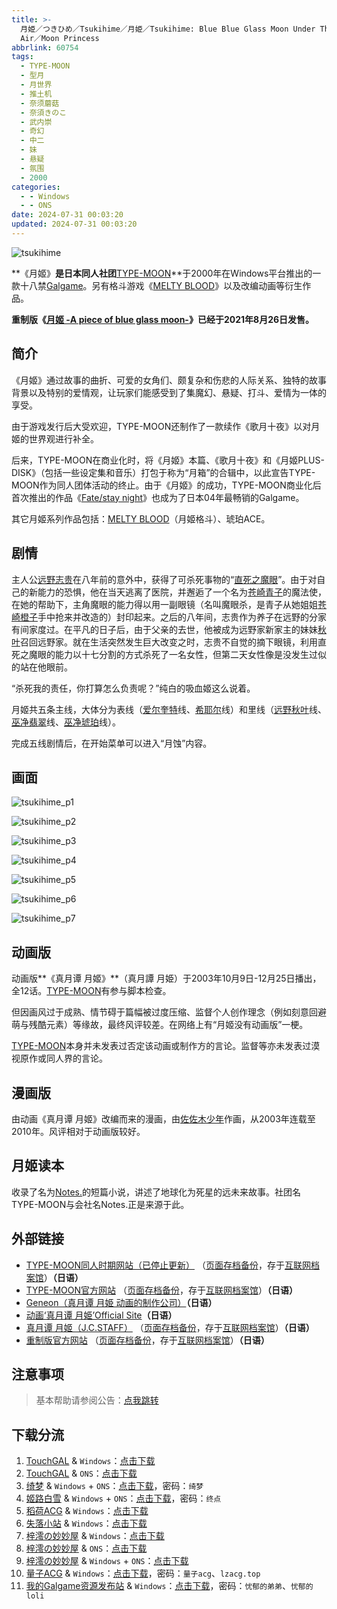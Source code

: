 ```yaml
---
title: >-
  月姫／つきひめ／Tsukihime／月姫／Tsukihime: Blue Blue Glass Moon Under The Crimson
  Air／Moon Princess
abbrlink: 60754
tags:
  - TYPE-MOON
  - 型月
  - 月世界
  - 推土机
  - 奈须蘑菇
  - 奈須きのこ
  - 武内崇
  - 奇幻
  - 中二
  - 妹
  - 悬疑
  - 氛围
  - 2000
categories:
  - - Windows
  - - ONS
date: 2024-07-31 00:03:20
updated: 2024-07-31 00:03:20
---
```


![tsukihime](https://unpkg.com/galgame/img/tsukihime.webp)

**《月姬》**是日本同人社团**[TYPE-MOON](https://zh.moegirl.org.cn/TYPE-MOON)**于2000年在Windows平台推出的一款十八禁[Galgame](https://zh.moegirl.org.cn/Galgame)。另有格斗游戏《[MELTY BLOOD](https://zh.moegirl.org.cn/MELTY_BLOOD)》以及改编动画等衍生作品。

**重制版《[月姬 -A piece of blue glass moon-](https://zh.moegirl.org.cn/月姬_-A_piece_of_blue_glass_moon-)》已经于2021年8月26日发售。**

<!-- more -->

## 简介

《月姬》通过故事的曲折、可爱的女角们、颇复杂和伤悲的人际关系、独特的故事背景以及特别的爱情观，让玩家们能感受到了集魔幻、悬疑、打斗、爱情为一体的享受。

由于游戏发行后大受欢迎，TYPE-MOON还制作了一款续作《歌月十夜》以对月姬的世界观进行补全。

后来，TYPE-MOON在商业化时，将《月姬》本篇、《歌月十夜》和《月姬PLUS-DISK》（包括一些设定集和音乐）打包于称为“月箱”的合辑中，以此宣告TYPE-MOON作为同人团体活动的终止。由于《月姬》的成功，TYPE-MOON商业化后首次推出的作品《[Fate/stay night](https://zh.moegirl.org.cn/Fate/stay_night)》也成为了日本04年最畅销的Galgame。

其它月姬系列作品包括：[MELTY BLOOD](https://zh.moegirl.org.cn/MELTY_BLOOD)（月姬格斗）、琥珀ACE。

## 剧情

主人公[远野志贵](https://zh.moegirl.org.cn/远野志贵)在八年前的意外中，获得了可杀死事物的“[直死之魔眼](https://zh.moegirl.org.cn/直死之魔眼)”。由于对自己的新能力的恐惧，他在当天逃离了医院，并邂逅了一个名为[苍崎青子](https://zh.moegirl.org.cn/苍崎青子)的魔法使，在她的帮助下，主角魔眼的能力得以用一副眼镜（名叫魔眼杀，是青子从她姐姐[苍崎橙子](https://zh.moegirl.org.cn/苍崎橙子)手中抢来并改造的）封印起来。之后的八年间，志贵作为养子在远野的分家有间家度过。在平凡的日子后，由于父亲的去世，他被成为远野家新家主的妹妹[秋叶](https://zh.moegirl.org.cn/远野秋叶)召回远野家。就在生活突然发生巨大改变之时，志贵不自觉的摘下眼镜，利用直死之魔眼的能力以十七分割的方式杀死了一名女性，但第二天女性像是没发生过似的站在他眼前。

“杀死我的责任，你打算怎么负责呢？”纯白的吸血姬这么说着。

月姬共五条主线，大体分为表线（[爱尔奎特](https://zh.moegirl.org.cn/爱尔奎特)线、[希耶尔](https://zh.moegirl.org.cn/希耶尔(月姬))线）和里线（[远野秋叶](https://zh.moegirl.org.cn/远野秋叶)线、[巫净翡翠](https://zh.moegirl.org.cn/巫净翡翠)线、[巫净琥珀](https://zh.moegirl.org.cn/巫净琥珀)线）。

完成五线剧情后，在开始菜单可以进入“月蚀”内容。

## 画面

![tsukihime_p1](https://unpkg.com/galgame/img/tsukihime_p1.webp)

![tsukihime_p2](https://unpkg.com/galgame/img/tsukihime_p2.webp)

![tsukihime_p3](https://unpkg.com/galgame/img/tsukihime_p3.webp)

![tsukihime_p4](https://unpkg.com/galgame/img/tsukihime_p4.webp)

![tsukihime_p5](https://unpkg.com/galgame/img/tsukihime_p5.webp)

![tsukihime_p6](https://unpkg.com/galgame/img/tsukihime_p6.webp)

![tsukihime_p7](https://unpkg.com/galgame/img/tsukihime_p7.webp)

## 动画版

动画版**《真月谭 月姬》**（真月譚 月姫）于2003年10月9日-12月25日播出，全12话。[TYPE-MOON](https://zh.moegirl.org.cn/TYPE-MOON)有参与脚本检查。

但因画风过于成熟、情节碍于篇幅被过度压缩、监督个人创作理念（例如刻意回避萌与残酷元素）等缘故，最终风评较差。在网络上有“月姬没有动画版”一梗。

[TYPE-MOON](https://zh.moegirl.org.cn/TYPE-MOON)本身并未发表过否定该动画或制作方的言论。监督等亦未发表过漠视原作或同人界的言论。

## 漫画版

由动画《真月谭 月姬》改编而来的漫画，由[佐佐木少年](https://zh.moegirl.org.cn/index.php?title=佐佐木少年&action=edit&redlink=1)作画，从2003年连载至2010年。风评相对于动画版较好。

## 月姬读本

收录了名为[Notes.](https://zh.moegirl.org.cn/Notes.)的短篇小说，讲述了地球化为死星的远未来故事。社团名TYPE-MOON与会社名Notes.正是来源于此。

## 外部链接

- [TYPE-MOON同人时期网站（已停止更新）](http://www.typemoon.org/) （[页面存档备份](https://web.archive.org/web/20100304150149/http://www.typemoon.org/)，存于[互联网档案馆](https://zh.wikipedia.org/wiki/互联网档案馆)）**（日语）**
- [TYPE-MOON官方网站](http://www.typemoon.com/) （[页面存档备份](https://web.archive.org/web/20061121165221/http://www.typemoon.com/)，存于[互联网档案馆](https://zh.wikipedia.org/wiki/互联网档案馆)）**（日语）**
- [Geneon（真月谭 月姫 动画的制作公司）](https://web.archive.org/web/20090306081912/http://www.geneon-ent.co.jp/)**（日语）**
- [动画‘真月谭 月姫’Official Site](https://web.archive.org/web/20071211060931/http://www.geneon-ent.co.jp/rondorobe/anime/tsukihime/)**（日语）**
- [真月谭 月姬（J.C.STAFF）](http://www.jcstaff.co.jp/sho-sai/tsuki-shokai/tsuki-index.htm) （[页面存档备份](https://web.archive.org/web/20160227151939/http://www.jcstaff.co.jp/sho-sai/tsuki-shokai/tsuki-index.htm)，存于[互联网档案馆](https://zh.wikipedia.org/wiki/互联网档案馆)）**（日语）**
- [重制版官方网站](http://typemoon.com/products/tsukihime/) （[页面存档备份](https://web.archive.org/web/20211121095655/http://typemoon.com/products/tsukihime/)，存于[互联网档案馆](https://zh.wikipedia.org/wiki/互联网档案馆)）**（日语）**

## 注意事项

> 基本帮助请参阅公告：[点我跳转](/p/announcement/)

## 下载分流

1. [TouchGAL](https://www.touchgal.com/) & `Windows`：[点击下载](https://pan.touchgal.net/s/gGndcL)
2. [TouchGAL](https://www.touchgal.com/) & `ONS`：[点击下载](https://pan.touchgal.net/s/P38CR)
3. [绮梦](https://acgs.one/) & `Windows` + `ONS`：[点击下载](https://acgs.one/game/215.html)，密码：`绮梦`
4. [姬路白雪](https://pan.jlbx.xyz/) & `Windows` + `ONS`：[点击下载](https://pan.jlbx.xyz/?s=%E6%9C%88%E5%A7%AC)，密码：`终点`
5. [稻荷ACG](https://sakustar.me/) & `Windows`：[点击下载](https://sakustar.me/art/372)
6. [失落小站](https://www.shinnku.com/) & `Windows`：[点击下载](https://www.shinnku.com/api/download/zd/0001-0500/[001229][TYPE-MOON]%20%E6%9C%88%E5%A7%AC%20v1.6.rar)
7. [梓澪の妙妙屋](https://zi0.cc/) & `Windows`：[点击下载](https://zi0.cc/d/%60%E3%80%90%E5%90%88%E9%9B%86%E7%B3%BB%E5%88%97%E3%80%91/%E5%8D%97%2BGalGame%E6%B1%89%E5%8C%96%E5%8C%BA%E5%85%A8%E5%8C%BA%E8%B5%84%E6%BA%90%E5%A4%87%E4%BB%BD/2/29/%5BTYPE-MOON%5D%20%E6%9C%88%E5%A7%AC%EF%BC%88%E5%8E%9F%E7%89%88%EF%BC%89%E6%B1%89%E5%8C%96%E7%A1%AC%E7%9B%98%E7%89%88%EF%BC%8820230115%E7%AB%8B%E7%BB%98CG%E6%9B%BF%E6%8D%A2%E9%87%8D%E5%88%B6%E7%89%88%EF%BC%89.zip?sign=jhF-nVYHGXJviysHFAkvzmWYvY5xfc7qJAItrqfkVUI=:0)
8. [梓澪の妙妙屋](https://zi0.cc/) & `ONS`：[点击下载](https://zi0.cc/d/%60%E3%80%90%E5%BD%92%20%E6%A1%A3%E3%80%91/%E3%80%90ONS%E5%90%88%E9%9B%86%E3%80%91/%5BTYPE-MOON%5D%E6%9C%88%E5%A7%AC.7z?sign=_wBXDFdV4PIt-Sprx-dvBv9iqczoXqcRX7aWjdURyzo=:0)
9. [梓澪の妙妙屋](https://zi0.cc/) & `Windows` + `ONS`：[点击下载](https://zi0.cc/%60%E3%80%90%E5%90%88%E9%9B%86%E7%B3%BB%E5%88%97%E3%80%91/%E6%B1%89%E5%8C%96galgame%E4%BC%9A%E7%A4%BE%E5%90%88%E9%9B%86/%E6%B1%89%E5%8C%96%E4%BC%9A%E7%A4%BE%E5%90%88%E9%9B%86%E9%83%A8%E5%88%86%20part22/TYPE-MOON/%E6%B1%89%E5%8C%96)
10. [量子ACG](https://lzacg.org/) & `Windows`：[点击下载](https://lzacg.org/6595)，密码：`量子acg`、`lzacg.top`
11. [我的Galgame资源发布站](https://www.ttloli.com/) & `Windows`：[点击下载](https://www.ttloli.com/yueji.html)，密码：`忧郁的弟弟`、`忧郁的loli`
